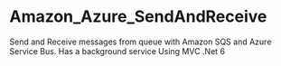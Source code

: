 # Amazon_Azure_SendAndReceive
Send and Receive messages from queue with Amazon SQS and Azure Service Bus.
Has a background service
Using MVC .Net 6
